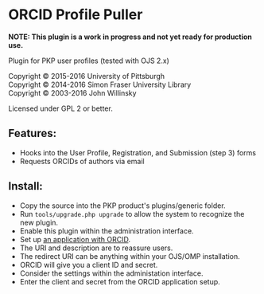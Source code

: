 # ORCID Profile Puller

**NOTE: This plugin is a work in progress and not yet ready for production use.**

Plugin for PKP user profiles (tested with OJS 2.x)

Copyright © 2015-2016 University of Pittsburgh
<br />Copyright © 2014-2016 Simon Fraser University Library
<br />Copyright © 2003-2016 John Willinsky

Licensed under GPL 2 or better.

## Features:

 * Hooks into the User Profile, Registration, and Submission (step 3) forms
 * Requests ORCIDs of authors via email

## Install:

 * Copy the source into the PKP product's plugins/generic folder.
 * Run `tools/upgrade.php upgrade` to allow the system to recognize the new plugin.
 * Enable this plugin within the administration interface.
 * Set up [an application with ORCID](https://orcid.org/developer-tools).
  * The URI and description are to reassure users.
  * The redirect URI can be anything within your OJS/OMP installation.
  * ORCID will give you a client ID and secret.
 * Consider the settings within the administation interface.
  * Enter the client and secret from the ORCID application setup.
